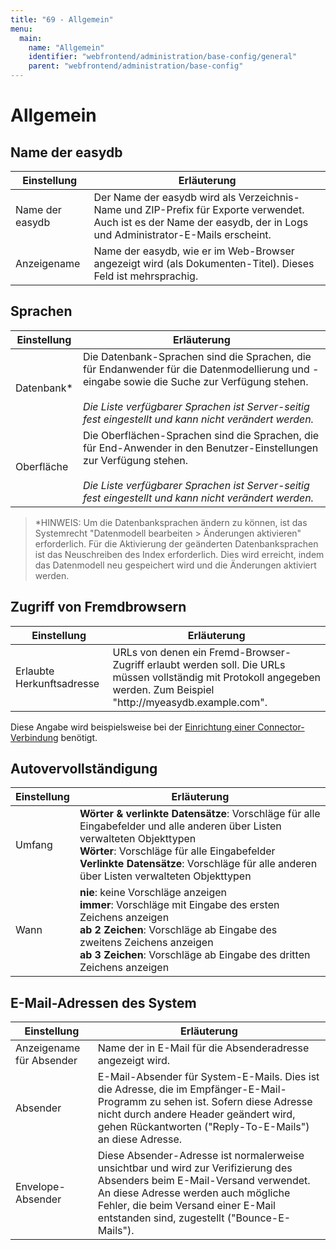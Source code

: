 ```yaml
---
title: "69 - Allgemein"
menu:
  main:
    name: "Allgemein"
    identifier: "webfrontend/administration/base-config/general"
    parent: "webfrontend/administration/base-config"
---
```

# Allgemein

## Name der easydb

|Einstellung | Erläuterung |
|------|--------|
|Name der easydb| Der Name der easydb wird als Verzeichnis-Name und ZIP-Prefix für Exporte verwendet. Auch ist es der Name der easydb, der in Logs und Administrator-E-Mails erscheint. |
|Anzeigename | Name der easydb, wie er im Web-Browser angezeigt wird (als Dokumenten-Titel). Dieses Feld ist mehrsprachig. |

## Sprachen

|Einstellung | Erläuterung |
|------|--------|
| Datenbank* | Die Datenbank-Sprachen sind die Sprachen, die für Endanwender für die Datenmodellierung und -eingabe sowie die Suche zur Verfügung stehen. <br><br> _Die Liste verfügbarer Sprachen ist Server-seitig fest eingestellt und kann nicht verändert werden._ |
| Oberfläche | Die Oberflächen-Sprachen sind die Sprachen, die für End-Anwender in den Benutzer-Einstellungen zur Verfügung stehen. <br><br>_Die Liste verfügbarer Sprachen ist Server-seitig fest eingestellt und kann nicht verändert werden._|

> *HINWEIS: Um die Datenbanksprachen ändern zu können, ist das Systemrecht "Datenmodell bearbeiten > Änderungen aktivieren" erforderlich. Für die Aktivierung der geänderten Datenbanksprachen ist das Neuschreiben des Index erforderlich. Dies wird erreicht, indem das Datenmodell neu gespeichert wird und die Änderungen aktiviert werden.

## Zugriff von Fremdbrowsern

|Einstellung | Erläuterung |
|------|--------|
|Erlaubte Herkunftsadresse|URLs von denen ein Fremd-Browser-Zugriff erlaubt werden soll. Die URLs müssen vollständig mit Protokoll angegeben werden. Zum Beispiel "http://<myeasydb>myeasydb.example.com". |

Diese Angabe wird beispielsweise bei der [Einrichtung einer Connector-Verbindung](../../../../tutorials/connector) benötigt.

## Autovervollständigung

|Einstellung | Erläuterung |
|------|--------|
|Umfang|**Wörter & verlinkte Datensätze**: Vorschläge für alle Eingabefelder und alle anderen über Listen verwalteten Objekttypen <br>**Wörter**: Vorschläge für alle Eingabefelder <br>**Verlinkte Datensätze**: Vorschläge für alle anderen über Listen verwalteten Objekttypen|
|Wann|**nie**: keine Vorschläge anzeigen <br> **immer**: Vorschläge mit Eingabe des ersten Zeichens anzeigen <br> **ab 2 Zeichen**: Vorschläge ab Eingabe des zweitens Zeichens anzeigen <br> **ab 3 Zeichen**: Vorschläge ab Eingabe des dritten Zeichens anzeigen|

## E-Mail-Adressen des System

|Einstellung |Erläuterung |
|------|--------|
|Anzeigename für Absender|Name der in E-Mail für die Absenderadresse angezeigt wird.|
|Absender|E-Mail-Absender für System-E-Mails. Dies ist die Adresse, die im Empfänger-E-Mail-Programm zu sehen ist. Sofern diese Adresse nicht durch andere Header geändert wird, gehen Rückantworten ("Reply-To-E-Mails") an diese Adresse. |
|Envelope-Absender|Diese Absender-Adresse ist normalerweise unsichtbar und wird zur Verifizierung des Absenders beim E-Mail-Versand verwendet. An diese Adresse werden auch mögliche Fehler, die beim Versand einer E-Mail entstanden sind, zugestellt ("Bounce-E-Mails").|
